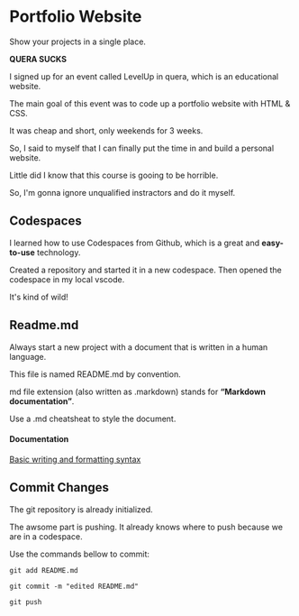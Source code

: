 # Portfolio Website
Show your projects in a single place.

**QUERA SUCKS**

I signed up for an event called LevelUp in quera, which is an educational website.

The main goal of this event was to code up a portfolio website with HTML & CSS.

It was cheap and short, only weekends for 3 weeks. 

So, I said to myself that I can finally put the time in and build a personal website.

Little did I know that this course is gooing to be horrible.

So, I'm gonna ignore unqualified instractors and do it myself.

## Codespaces
I learned how to use Codespaces from Github, which is a great and **easy-to-use** technology.

Created a repository and started it in a new codespace.
Then opened the codespace in my local vscode.

It's kind of wild!

## Readme.md
Always start a new project with a document that is written in a human language.

This file is named README.md by convention.

md file extension (also written as .markdown) stands for **“Markdown documentation”**.

Use a .md cheatsheat to style the document.

#### Documentation
[Basic writing and formatting syntax](https://docs.github.com/en/get-started/writing-on-github/getting-started-with-writing-and-formatting-on-github/basic-writing-and-formatting-syntax)

## Commit Changes
The git repository is already initialized.

The awsome part is pushing. It already knows where to push because we are in a codespace.

Use the commands bellow to commit:
```
git add README.md

git commit -m "edited README.md"

git push
```